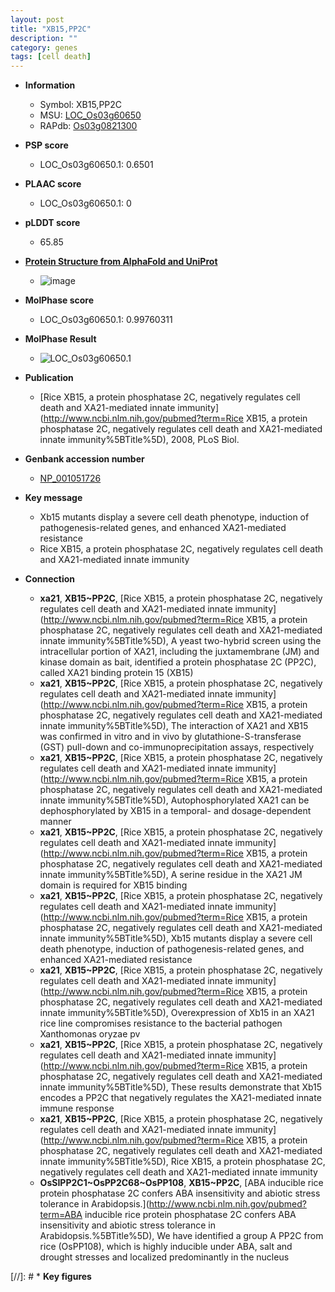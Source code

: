 ```yaml
---
layout: post
title: "XB15,PP2C"
description: ""
category: genes
tags: [cell death]
---
```


* **Information**  
    + Symbol: XB15,PP2C  
    + MSU: [LOC_Os03g60650](http://rice.plantbiology.msu.edu/cgi-bin/ORF_infopage.cgi?orf=LOC_Os03g60650)  
    + RAPdb: [Os03g0821300](http://rapdb.dna.affrc.go.jp/viewer/gbrowse_details/irgsp1?name=Os03g0821300)  

* **PSP score**  
    + LOC_Os03g60650.1: 0.6501 

* **PLAAC score**  
    + LOC_Os03g60650.1: 0 

* **pLDDT score**
    + 65.85

* **[Protein Structure from AlphaFold and UniProt](https://www.uniprot.org/uniprotkb/Q84T94/entry#structure)**
    + ![image](https://ricepsp.github.io/images/Q8/AF-Q84T94-F1.png)

* **MolPhase score**
    + LOC_Os03g60650.1: 0.99760311

* **MolPhase Result**
    + ![LOC_Os03g60650.1](https://304243504.github.io/Pictures/LOC_Os03g/LOC_Os03g60650.1.png)

* **Publication**  
    + [Rice XB15, a protein phosphatase 2C, negatively regulates cell death and XA21-mediated innate immunity](http://www.ncbi.nlm.nih.gov/pubmed?term=Rice XB15, a protein phosphatase 2C, negatively regulates cell death and XA21-mediated innate immunity%5BTitle%5D), 2008, PLoS Biol.

* **Genbank accession number**  
    + [NP_001051726](http://www.ncbi.nlm.nih.gov/nuccore/NP_001051726)

* **Key message**  
    + Xb15 mutants display a severe cell death phenotype, induction of pathogenesis-related genes, and enhanced XA21-mediated resistance
    + Rice XB15, a protein phosphatase 2C, negatively regulates cell death and XA21-mediated innate immunity

* **Connection**  
    + __xa21__, __XB15~PP2C__, [Rice XB15, a protein phosphatase 2C, negatively regulates cell death and XA21-mediated innate immunity](http://www.ncbi.nlm.nih.gov/pubmed?term=Rice XB15, a protein phosphatase 2C, negatively regulates cell death and XA21-mediated innate immunity%5BTitle%5D), A yeast two-hybrid screen using the intracellular portion of XA21, including the juxtamembrane (JM) and kinase domain as bait, identified a protein phosphatase 2C (PP2C), called XA21 binding protein 15 (XB15)
    + __xa21__, __XB15~PP2C__, [Rice XB15, a protein phosphatase 2C, negatively regulates cell death and XA21-mediated innate immunity](http://www.ncbi.nlm.nih.gov/pubmed?term=Rice XB15, a protein phosphatase 2C, negatively regulates cell death and XA21-mediated innate immunity%5BTitle%5D), The interaction of XA21 and XB15 was confirmed in vitro and in vivo by glutathione-S-transferase (GST) pull-down and co-immunoprecipitation assays, respectively
    + __xa21__, __XB15~PP2C__, [Rice XB15, a protein phosphatase 2C, negatively regulates cell death and XA21-mediated innate immunity](http://www.ncbi.nlm.nih.gov/pubmed?term=Rice XB15, a protein phosphatase 2C, negatively regulates cell death and XA21-mediated innate immunity%5BTitle%5D), Autophosphorylated XA21 can be dephosphorylated by XB15 in a temporal- and dosage-dependent manner
    + __xa21__, __XB15~PP2C__, [Rice XB15, a protein phosphatase 2C, negatively regulates cell death and XA21-mediated innate immunity](http://www.ncbi.nlm.nih.gov/pubmed?term=Rice XB15, a protein phosphatase 2C, negatively regulates cell death and XA21-mediated innate immunity%5BTitle%5D), A serine residue in the XA21 JM domain is required for XB15 binding
    + __xa21__, __XB15~PP2C__, [Rice XB15, a protein phosphatase 2C, negatively regulates cell death and XA21-mediated innate immunity](http://www.ncbi.nlm.nih.gov/pubmed?term=Rice XB15, a protein phosphatase 2C, negatively regulates cell death and XA21-mediated innate immunity%5BTitle%5D), Xb15 mutants display a severe cell death phenotype, induction of pathogenesis-related genes, and enhanced XA21-mediated resistance
    + __xa21__, __XB15~PP2C__, [Rice XB15, a protein phosphatase 2C, negatively regulates cell death and XA21-mediated innate immunity](http://www.ncbi.nlm.nih.gov/pubmed?term=Rice XB15, a protein phosphatase 2C, negatively regulates cell death and XA21-mediated innate immunity%5BTitle%5D), Overexpression of Xb15 in an XA21 rice line compromises resistance to the bacterial pathogen Xanthomonas oryzae pv
    + __xa21__, __XB15~PP2C__, [Rice XB15, a protein phosphatase 2C, negatively regulates cell death and XA21-mediated innate immunity](http://www.ncbi.nlm.nih.gov/pubmed?term=Rice XB15, a protein phosphatase 2C, negatively regulates cell death and XA21-mediated innate immunity%5BTitle%5D), These results demonstrate that Xb15 encodes a PP2C that negatively regulates the XA21-mediated innate immune response
    + __xa21__, __XB15~PP2C__, [Rice XB15, a protein phosphatase 2C, negatively regulates cell death and XA21-mediated innate immunity](http://www.ncbi.nlm.nih.gov/pubmed?term=Rice XB15, a protein phosphatase 2C, negatively regulates cell death and XA21-mediated innate immunity%5BTitle%5D), Rice XB15, a protein phosphatase 2C, negatively regulates cell death and XA21-mediated innate immunity
    + __OsSIPP2C1~OsPP2C68~OsPP108__, __XB15~PP2C__, [ABA inducible rice protein phosphatase 2C confers ABA insensitivity and abiotic stress tolerance in Arabidopsis.](http://www.ncbi.nlm.nih.gov/pubmed?term=ABA inducible rice protein phosphatase 2C confers ABA insensitivity and abiotic stress tolerance in Arabidopsis.%5BTitle%5D), We have identified a group A PP2C from rice (OsPP108), which is highly inducible under ABA, salt and drought stresses and localized predominantly in the nucleus

[//]: # * **Key figures**  


